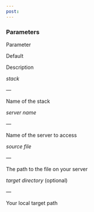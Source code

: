 ```yaml
---
post: 
---
```


### Parameters



    

        

            
Parameter

            
Default

            
Description

        

    

    

        

            
_stack_

            
&mdash;

            
Name of the stack

        

        

            
_server name_

            
&mdash;

            
Name of the server to access

        

        

            
_source file_

            
&mdash;

            
The path to the file on your server

        

       

            
_target directory_ (optional)

            
&mdash;

            
Your local target path

        

    




